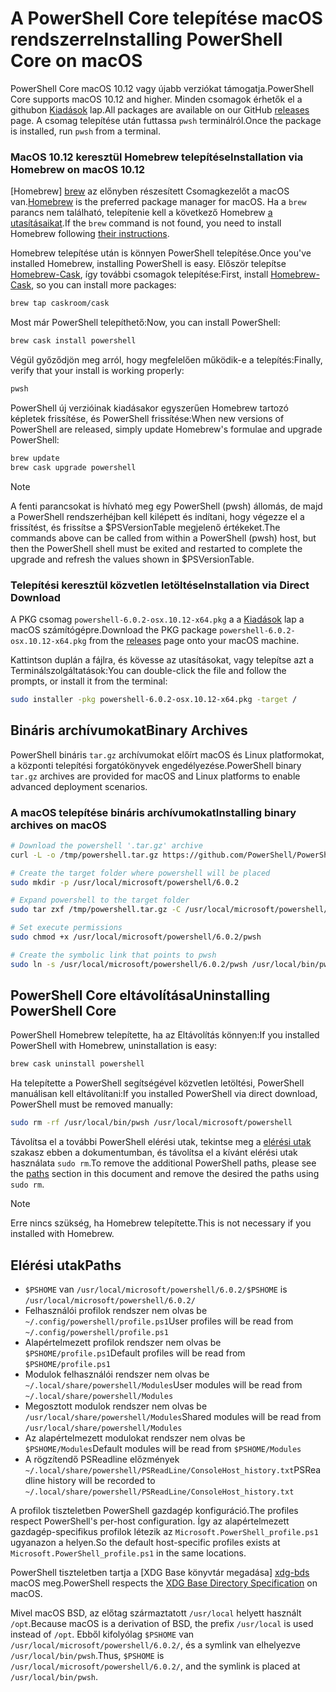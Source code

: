 # <a name="installing-powershell-core-on-macos"></a><span data-ttu-id="dbd5f-101">A PowerShell Core telepítése macOS rendszerre</span><span class="sxs-lookup"><span data-stu-id="dbd5f-101">Installing PowerShell Core on macOS</span></span>

<span data-ttu-id="dbd5f-102">PowerShell Core macOS 10.12 vagy újabb verziókat támogatja.</span><span class="sxs-lookup"><span data-stu-id="dbd5f-102">PowerShell Core supports macOS 10.12 and higher.</span></span>
<span data-ttu-id="dbd5f-103">Minden csomagok érhetők el a githubon [Kiadások][] lap.</span><span class="sxs-lookup"><span data-stu-id="dbd5f-103">All packages are available on our GitHub [releases][] page.</span></span>
<span data-ttu-id="dbd5f-104">A csomag telepítése után futtassa `pwsh` terminálról.</span><span class="sxs-lookup"><span data-stu-id="dbd5f-104">Once the package is installed, run `pwsh` from a terminal.</span></span>

### <a name="installation-via-homebrew-on-macos-1012"></a><span data-ttu-id="dbd5f-105">MacOS 10.12 keresztül Homebrew telepítése</span><span class="sxs-lookup"><span data-stu-id="dbd5f-105">Installation via Homebrew on macOS 10.12</span></span>

<span data-ttu-id="dbd5f-106">[Homebrew] [ brew] az előnyben részesített Csomagkezelőt a macOS van.</span><span class="sxs-lookup"><span data-stu-id="dbd5f-106">[Homebrew][brew] is the preferred package manager for macOS.</span></span>
<span data-ttu-id="dbd5f-107">Ha a `brew` parancs nem található, telepítenie kell a következő Homebrew [a utasításaikat][brew].</span><span class="sxs-lookup"><span data-stu-id="dbd5f-107">If the `brew` command is not found, you need to install Homebrew following [their instructions][brew].</span></span>

<span data-ttu-id="dbd5f-108">Homebrew telepítése után is könnyen PowerShell telepítése.</span><span class="sxs-lookup"><span data-stu-id="dbd5f-108">Once you've installed Homebrew, installing PowerShell is easy.</span></span>
<span data-ttu-id="dbd5f-109">Először telepítse [Homebrew-Cask][cask], így további csomagok telepítése:</span><span class="sxs-lookup"><span data-stu-id="dbd5f-109">First, install [Homebrew-Cask][cask], so you can install more packages:</span></span>

```sh
brew tap caskroom/cask
```

<span data-ttu-id="dbd5f-110">Most már PowerShell telepíthető:</span><span class="sxs-lookup"><span data-stu-id="dbd5f-110">Now, you can install PowerShell:</span></span>

```sh
brew cask install powershell
```

<span data-ttu-id="dbd5f-111">Végül győződjön meg arról, hogy megfelelően működik-e a telepítés:</span><span class="sxs-lookup"><span data-stu-id="dbd5f-111">Finally, verify that your install is working properly:</span></span>

```sh
pwsh
```

<span data-ttu-id="dbd5f-112">PowerShell új verzióinak kiadásakor egyszerűen Homebrew tartozó képletek frissítése, és PowerShell frissítése:</span><span class="sxs-lookup"><span data-stu-id="dbd5f-112">When new versions of PowerShell are released, simply update Homebrew's formulae and upgrade PowerShell:</span></span>

```sh
brew update
brew cask upgrade powershell
```

> [!NOTE]
> <span data-ttu-id="dbd5f-113">A fenti parancsokat is hívható meg egy PowerShell (pwsh) állomás, de majd a PowerShell rendszerhéjban kell kilépett és indítani, hogy végezze el a frissítést, és frissítse a $PSVersionTable megjelenő értékeket.</span><span class="sxs-lookup"><span data-stu-id="dbd5f-113">The commands above can be called from within a PowerShell (pwsh) host, but then the PowerShell shell must be exited and restarted to complete the upgrade and refresh the values shown in $PSVersionTable.</span></span>

[brew]: http://brew.sh/
[cask]: https://caskroom.github.io/

### <a name="installation-via-direct-download"></a><span data-ttu-id="dbd5f-114">Telepítési keresztül közvetlen letöltése</span><span class="sxs-lookup"><span data-stu-id="dbd5f-114">Installation via Direct Download</span></span>

<span data-ttu-id="dbd5f-115">A PKG csomag `powershell-6.0.2-osx.10.12-x64.pkg` a a [Kiadások][] lap a macOS számítógépre.</span><span class="sxs-lookup"><span data-stu-id="dbd5f-115">Download the PKG package `powershell-6.0.2-osx.10.12-x64.pkg` from the [releases][] page onto your macOS machine.</span></span>

<span data-ttu-id="dbd5f-116">Kattintson duplán a fájlra, és kövesse az utasításokat, vagy telepítse azt a Terminálszolgáltatások:</span><span class="sxs-lookup"><span data-stu-id="dbd5f-116">You can double-click the file and follow the prompts, or install it from the terminal:</span></span>

```sh
sudo installer -pkg powershell-6.0.2-osx.10.12-x64.pkg -target /
```

## <a name="binary-archives"></a><span data-ttu-id="dbd5f-117">Bináris archívumokat</span><span class="sxs-lookup"><span data-stu-id="dbd5f-117">Binary Archives</span></span>

<span data-ttu-id="dbd5f-118">PowerShell bináris `tar.gz` archívumokat előírt macOS és Linux platformokat, a központi telepítési forgatókönyvek engedélyezése.</span><span class="sxs-lookup"><span data-stu-id="dbd5f-118">PowerShell binary `tar.gz` archives are provided for macOS and Linux platforms to enable advanced deployment scenarios.</span></span>

### <a name="installing-binary-archives-on-macos"></a><span data-ttu-id="dbd5f-119">A macOS telepítése bináris archívumokat</span><span class="sxs-lookup"><span data-stu-id="dbd5f-119">Installing binary archives on macOS</span></span>

```sh
# Download the powershell '.tar.gz' archive
curl -L -o /tmp/powershell.tar.gz https://github.com/PowerShell/PowerShell/releases/download/v6.0.2/powershell-6.0.2-osx-x64.tar.gz

# Create the target folder where powershell will be placed
sudo mkdir -p /usr/local/microsoft/powershell/6.0.2

# Expand powershell to the target folder
sudo tar zxf /tmp/powershell.tar.gz -C /usr/local/microsoft/powershell/6.0.2

# Set execute permissions
sudo chmod +x /usr/local/microsoft/powershell/6.0.2/pwsh

# Create the symbolic link that points to pwsh
sudo ln -s /usr/local/microsoft/powershell/6.0.2/pwsh /usr/local/bin/pwsh
```

## <a name="uninstalling-powershell-core"></a><span data-ttu-id="dbd5f-120">PowerShell Core eltávolítása</span><span class="sxs-lookup"><span data-stu-id="dbd5f-120">Uninstalling PowerShell Core</span></span>

<span data-ttu-id="dbd5f-121">PowerShell Homebrew telepítette, ha az Eltávolítás könnyen:</span><span class="sxs-lookup"><span data-stu-id="dbd5f-121">If you installed PowerShell with Homebrew, uninstallation is easy:</span></span>

```sh
brew cask uninstall powershell
```

<span data-ttu-id="dbd5f-122">Ha telepítette a PowerShell segítségével közvetlen letöltési, PowerShell manuálisan kell eltávolítani:</span><span class="sxs-lookup"><span data-stu-id="dbd5f-122">If you installed PowerShell via direct download, PowerShell must be removed manually:</span></span>

```sh
sudo rm -rf /usr/local/bin/pwsh /usr/local/microsoft/powershell
```

<span data-ttu-id="dbd5f-123">Távolítsa el a további PowerShell elérési utak, tekintse meg a [elérési utak][] szakasz ebben a dokumentumban, és távolítsa el a kívánt elérési utak használata `sudo rm`.</span><span class="sxs-lookup"><span data-stu-id="dbd5f-123">To remove the additional PowerShell paths, please see the [paths][] section in this document and remove the desired the paths using `sudo rm`.</span></span>

> [!NOTE]
> <span data-ttu-id="dbd5f-124">Erre nincs szükség, ha Homebrew telepítette.</span><span class="sxs-lookup"><span data-stu-id="dbd5f-124">This is not necessary if you installed with Homebrew.</span></span>

[elérési utak]:#paths
[paths]:#paths

## <a name="paths"></a><span data-ttu-id="dbd5f-126">Elérési utak</span><span class="sxs-lookup"><span data-stu-id="dbd5f-126">Paths</span></span>

* <span data-ttu-id="dbd5f-127">`$PSHOME` van `/usr/local/microsoft/powershell/6.0.2/`</span><span class="sxs-lookup"><span data-stu-id="dbd5f-127">`$PSHOME` is `/usr/local/microsoft/powershell/6.0.2/`</span></span>
* <span data-ttu-id="dbd5f-128">Felhasználói profilok rendszer nem olvas be `~/.config/powershell/profile.ps1`</span><span class="sxs-lookup"><span data-stu-id="dbd5f-128">User profiles will be read from `~/.config/powershell/profile.ps1`</span></span>
* <span data-ttu-id="dbd5f-129">Alapértelmezett profilok rendszer nem olvas be `$PSHOME/profile.ps1`</span><span class="sxs-lookup"><span data-stu-id="dbd5f-129">Default profiles will be read from `$PSHOME/profile.ps1`</span></span>
* <span data-ttu-id="dbd5f-130">Modulok felhasználói rendszer nem olvas be `~/.local/share/powershell/Modules`</span><span class="sxs-lookup"><span data-stu-id="dbd5f-130">User modules will be read from `~/.local/share/powershell/Modules`</span></span>
* <span data-ttu-id="dbd5f-131">Megosztott modulok rendszer nem olvas be `/usr/local/share/powershell/Modules`</span><span class="sxs-lookup"><span data-stu-id="dbd5f-131">Shared modules will be read from `/usr/local/share/powershell/Modules`</span></span>
* <span data-ttu-id="dbd5f-132">Az alapértelmezett modulokat rendszer nem olvas be `$PSHOME/Modules`</span><span class="sxs-lookup"><span data-stu-id="dbd5f-132">Default modules will be read from `$PSHOME/Modules`</span></span>
* <span data-ttu-id="dbd5f-133">A rögzítendő PSReadline előzmények `~/.local/share/powershell/PSReadLine/ConsoleHost_history.txt`</span><span class="sxs-lookup"><span data-stu-id="dbd5f-133">PSReadline history will be recorded to `~/.local/share/powershell/PSReadLine/ConsoleHost_history.txt`</span></span>

<span data-ttu-id="dbd5f-134">A profilok tiszteletben PowerShell gazdagép konfiguráció.</span><span class="sxs-lookup"><span data-stu-id="dbd5f-134">The profiles respect PowerShell's per-host configuration.</span></span>
<span data-ttu-id="dbd5f-135">Így az alapértelmezett gazdagép-specifikus profilok létezik az `Microsoft.PowerShell_profile.ps1` ugyanazon a helyen.</span><span class="sxs-lookup"><span data-stu-id="dbd5f-135">So the default host-specific profiles exists at `Microsoft.PowerShell_profile.ps1` in the same locations.</span></span>

<span data-ttu-id="dbd5f-136">PowerShell tiszteletben tartja a [XDG Base könyvtár megadása] [ xdg-bds] macOS meg.</span><span class="sxs-lookup"><span data-stu-id="dbd5f-136">PowerShell respects the [XDG Base Directory Specification][xdg-bds] on macOS.</span></span>

<span data-ttu-id="dbd5f-137">Mivel macOS BSD, az előtag származtatott `/usr/local` helyett használt `/opt`.</span><span class="sxs-lookup"><span data-stu-id="dbd5f-137">Because macOS is a derivation of BSD, the prefix `/usr/local` is used instead of `/opt`.</span></span>
<span data-ttu-id="dbd5f-138">Ebből kifolyólag `$PSHOME` van `/usr/local/microsoft/powershell/6.0.2/`, és a symlink van elhelyezve `/usr/local/bin/pwsh`.</span><span class="sxs-lookup"><span data-stu-id="dbd5f-138">Thus, `$PSHOME` is `/usr/local/microsoft/powershell/6.0.2/`, and the symlink is placed at `/usr/local/bin/pwsh`.</span></span>

[Kiadások]: https://github.com/PowerShell/PowerShell/releases/latest
[releases]: https://github.com/PowerShell/PowerShell/releases/latest
[xdg-bds]: https://specifications.freedesktop.org/basedir-spec/basedir-spec-latest.html
